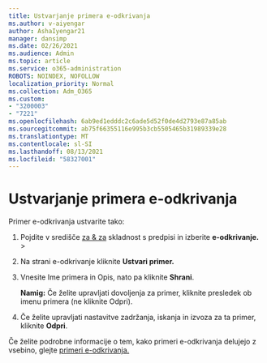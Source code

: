```yaml
---
title: Ustvarjanje primera e-odkrivanja
ms.author: v-aiyengar
author: AshaIyengar21
manager: dansimp
ms.date: 02/26/2021
ms.audience: Admin
ms.topic: article
ms.service: o365-administration
ROBOTS: NOINDEX, NOFOLLOW
localization_priority: Normal
ms.collection: Adm_O365
ms.custom:
- "3200003"
- "7221"
ms.openlocfilehash: 6ab9ed1edddc2c6ade5d52f0de4d2793e87a85ab
ms.sourcegitcommit: ab75f66355116e995b3cb5505465b31989339e28
ms.translationtype: MT
ms.contentlocale: sl-SI
ms.lasthandoff: 08/13/2021
ms.locfileid: "58327001"
---
```

# <a name="create-an-ediscovery-case"></a>Ustvarjanje primera e-odkrivanja

Primer e-odkrivanja ustvarite tako:

1. Pojdite v središče [za & za](https://go.microsoft.com/fwlink/p/?linkid=2077143) skladnost s predpisi in izberite **e-odkrivanje.**  >  
1. Na strani e-odkrivanje kliknite **Ustvari primer.**
1. Vnesite Ime primera in Opis, nato pa kliknite **Shrani**.
    
    **Namig:** Če želite upravljati dovoljenja za primer, kliknite presledek ob imenu primera (ne kliknite Odpri).
1. Če želite upravljati nastavitve zadržanja, iskanja in izvoza za ta primer, kliknite **Odpri**.

Če želite podrobne informacije o tem, kako primeri e-odkrivanja delujejo z vsebino, glejte [primeri e-odkrivanja.](https://go.microsoft.com/fwlink/?linkid=2101589)
